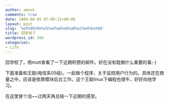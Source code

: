 ```yaml
---
author: amosk
comments: true
date: 2008-08-05 07:09:12+00:00
layout: post
slug: '%e5%9b%9e%e5%ad%a6%e6%a0%a1%e4%ba%86'
title: 回学校了
wordpress_id: 266
categories:
- Life
---
```


回学校了，用mutt查看了一下近期积攒的邮件。好在没有耽搁什么重要的事;-)

下面准备和王聪(电信系05级)，一起做个程序，关于监控用户行为的。具体还在商量之中，应该是依靠模块后台工作。这个王聪linux下编程也很牛，好好向他学习。

在这里冒个泡~~过两天再总结一下近期的感受。
